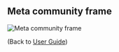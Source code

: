 ## Meta community frame 

![Meta community frame](https://avigailtaylor.github.io/GeneFEAST/meta_community_frame.png)

(Back to [User Guide](user_guide.md))
